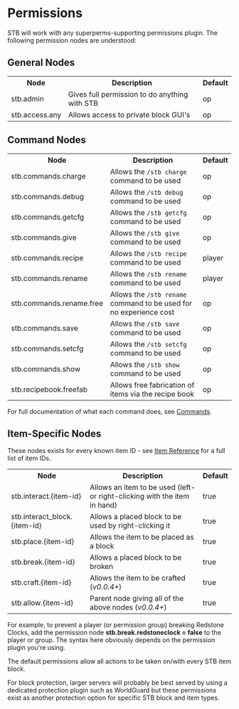# Permissions
STB will work with any superperms-supporting permissions plugin.  The following permission nodes are understood:

## General Nodes
<table><tbody><tr><th>Node</th><th>Description</th><th>Default</th></tr>
<tr><td>stb.admin</td><td>Gives full permission to do anything with STB</td><td>op</td></tr>
<tr><td>stb.access.any</td><td>Allows access to private block GUI's</td><td>op</td></tr>
</tbody></table>

## Command Nodes
<table><tbody><tr><th>Node</th><th>Description</th><th>Default</th></tr>
<tr><td>stb.commands.charge</td><td>Allows the <code>/stb charge</code> command to be used</td><td>op</td></tr>
<tr><td>stb.commands.debug</td><td>Allows the <code>/stb debug</code> command to be used</td><td>op</td></tr>
<tr><td>stb.commands.getcfg</td><td>Allows the <code>/stb getcfg</code> command to be used</td><td>op</td></tr>
<tr><td>stb.commands.give</td><td>Allows the <code>/stb give</code> command to be used</td><td>op</td></tr>
<tr><td>stb.commands.recipe</td><td>Allows the <code>/stb recipe</code> command to be used</td><td>player</td></tr>
<tr><td>stb.commands.rename</td><td>Allows the <code>/stb rename</code> command to be used</td><td>player</td></tr>
<tr><td>stb.commands.rename.free</td><td>Allows the <code>/stb rename</code> command to be used for no experience cost</td><td>op</td></tr>
<tr><td>stb.commands.save</td><td>Allows the <code>/stb save</code> command to be used</td><td>op</td></tr>
<tr><td>stb.commands.setcfg</td><td>Allows the <code>/stb setcfg</code> command to be used</td><td>op</td></tr>
<tr><td>stb.commands.show</td><td>Allows the <code>/stb show</code> command to be used</td><td>op</td></tr>
<tr><td>stb.recipebook.freefab</td><td>Allows free fabrication of items via the recipe book</td><td>op</td></tr>
</tbody></table>

For full documentation of what each command does, see <a href="https://reasonfounddecoy.gitbook.io/mctantrum-wiki/slimefun/addons/sensibletoolbox/commands" rel="nofollow">Commands</a>.

## Item-Specific Nodes
These nodes exists for every known item ID - see <a href="https://reasonfounddecoy.gitbook.io/mctantrum-wiki/slimefun/addons/sensibletoolbox/item-reference" rel="nofollow">Item Reference</a> for a full list of item IDs.

<table><tbody><tr><th>Node</th><th>Description</th><th>Default</th></tr>
<tr><td>stb.interact.{item-id}</td><td>Allows an item to be used (left- or right-clicking with the item in hand)</td><td>true</td></tr>
<tr><td>stb.interact_block.{item-id}</td><td>Allows a placed block to be used by right-clicking it</td><td>true</td></tr>
<tr><td>stb.place.{item-id}</td><td>Allows the item to be placed as a block</td><td>true</td></tr>
<tr><td>stb.break.{item-id}</td><td>Allows a placed block to be broken</td><td>true</td></tr>
<tr><td>stb.craft.{item-id}</td><td>Allows the item to be crafted (<em>v0.0.4+</em>)</td><td>true</td></tr>
<tr><td>stb.allow.{item-id}</td><td>Parent node giving all of the above nodes (<em>v0.0.4+</em>)</td><td>true</td></tr>
</tbody></table>

For example, to prevent a player (or permission group) breaking Redstone Clocks, add the permission node <strong>stb.break.redstoneclock = false</strong> to the player or group.  The syntax here obviously depends on the permission plugin you're using.

The default permissions allow all actions to be taken on/with every STB item block.

For block protection, larger servers will probably be best served by using a dedicated protection plugin such as WorldGuard but these permissions exist as another protection option for specific STB block and item types.